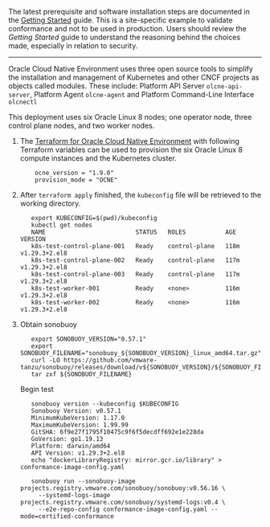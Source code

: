 The latest prerequisite and software installation steps are documented in the [Getting Started](https://docs.oracle.com/en/operating-systems/olcne/start/) guide.
This is a site-specific example to validate conformance and not to be used in production. Users should review the _Getting Started_ guide to understand the reasoning behind the choices made, especially in relation to security.
***
Oracle Cloud Native Environment uses three open source tools to simplify the installation and management of Kubernetes and other CNCF projects as objects called modules.
These include: Platform API Server `olcne-api-server`, Platform Agent `olcne-agent` and Platform Command-Line Interface `olcnectl`

This deployment uses six Oracle Linux 8 nodes; one operator node, three control plane nodes, and two worker nodes.

1. The [Terraform for Oracle Cloud Native Environment](https://github.com/oracle-terraform-modules/terraform-oci-olcne) with following Terraform variables can be used to provision the six Oracle Linux 8 compute instances and the Kubernetes cluster.
   ~~~
       ocne_version = "1.9.0"
       provision_mode = "OCNE"
   ~~~


2. After `terraform apply` finished, the `kubeconfig` file will be retrieved to the working directory.
    ~~~
       export KUBECONFIG=$(pwd)/kubeconfig
       kubectl get nodes
       NAME                         STATUS   ROLES           AGE    VERSION
       k8s-test-control-plane-001   Ready    control-plane   118m   v1.29.3+2.el8
       k8s-test-control-plane-002   Ready    control-plane   117m   v1.29.3+2.el8
       k8s-test-control-plane-003   Ready    control-plane   117m   v1.29.3+2.el8
       k8s-test-worker-001          Ready    <none>          116m   v1.29.3+2.el8
       k8s-test-worker-002          Ready    <none>          116m   v1.29.3+2.el8
    ~~~

3. Obtain sonobuoy
    ~~~
       export SONOBUOY_VERSION="0.57.1"
       export SONOBUOY_FILENAME="sonobuoy_${SONOBUOY_VERSION}_linux_amd64.tar.gz"
       curl -LO https://github.com/vmware-tanzu/sonobuoy/releases/download/v${SONOBUOY_VERSION}/${SONOBUOY_FILENAME}
       tar zxf ${SONOBUOY_FILENAME}
    ~~~
    Begin test
    ~~~
       sonobuoy version --kubeconfig $KUBECONFIG
       Sonobuoy Version: v0.57.1
       MinimumKubeVersion: 1.17.0
       MaximumKubeVersion: 1.99.99
       GitSHA: 6f9e27f1795f10475c9f6f5decdff692e1e228da
       GoVersion: go1.19.13
       Platform: darwin/amd64
       API Version: v1.29.3+2.el8
       echo "dockerLibraryRegistry: mirror.gcr.io/library" > conformance-image-config.yaml

       sonobuoy run --sonobuoy-image projects.registry.vmware.com/sonobuoy/sonobuoy:v0.56.16 \
         --systemd-logs-image projects.registry.vmware.com/sonobuoy/systemd-logs:v0.4 \
         --e2e-repo-config conformance-image-config.yaml --mode=certified-conformance
    ~~~
